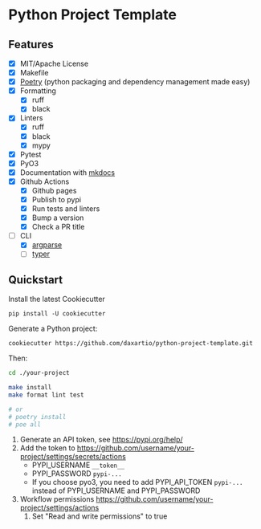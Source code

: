# Python Project Template

## Features

- [x] MIT/Apache License
- [x] Makefile
- [x] [Poetry](https://python-poetry.org/) (python packaging and dependency management made easy)
- [x] Formatting
  - [x] ruff
  - [x] black
- [x] Linters
  - [x] ruff
  - [x] black
  - [x] mypy
- [x] Pytest
- [x] PyO3
- [x] Documentation with [mkdocs](https://www.mkdocs.org/)
- [x] Github Actions
  - [x] Github pages
  - [x] Publish to pypi
  - [x] Run tests and linters
  - [x] Bump a version
  - [x] Check a PR title
- [ ] CLI
  - [x] [argparse](https://docs.python.org/3/howto/argparse.html)
  - [ ] [typer](https://typer.tiangolo.com)

## Quickstart

Install the latest Cookiecutter

```
pip install -U cookiecutter
```

Generate a Python project:

```
cookiecutter https://github.com/daxartio/python-project-template.git
```

Then:

```bash
cd ./your-project

make install
make format lint test

# or
# poetry install
# poe all
```

1. Generate an API token, see https://pypi.org/help/
2. Add the token to https://github.com/username/your-project/settings/secrets/actions
   - PYPI_USERNAME `__token__`
   - PYPI_PASSWORD `pypi-...`
   - If you choose pyo3, you need to add PYPI_API_TOKEN `pypi-...` instead of PYPI_USERNAME and PYPI_PASSWORD
3. Workflow permissions https://github.com/username/your-project/settings/actions
   1. Set "Read and write permissions" to true
